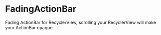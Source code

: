 # FadingActionBar
Fading ActionBar for RecyclerView, scrolling your RecyclerView will make your ActionBar opaque
